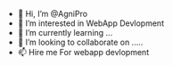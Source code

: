 - 👋 Hi, I’m @AgniPro
- 👀 I’m interested in WebApp Devlopment
- 🌱 I’m currently learning ...
- 💞️ I’m looking to collaborate on .....
- 📫 Hire me For webapp devlopment

<!---
AgniPro/AgniPro is a ✨ special ✨ repository because its `README.md` (this file) appears on your GitHub profile.
You can click the Preview link to take a look at your changes.
--->
